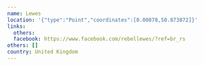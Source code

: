 ```yaml
---
name: Lewes
location: '{"type":"Point","coordinates":[0.00878,50.873872]}'
links:
  others: 
  facebook: https://www.facebook.com/rebellewes/?ref=br_rs
others: []
country: United Kingdom
---
```

